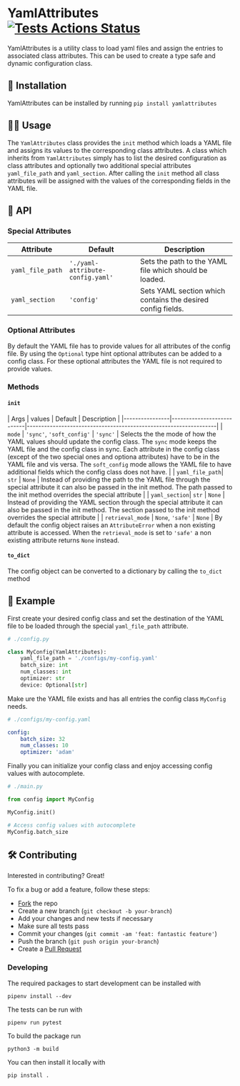 # YamlAttributes [![Tests Actions Status](https://github.com/gcascio/yaml-attributes/workflows/Tests/badge.svg)](https://github.com/gcascio/yaml-attributes/actions)

YamlAttributes is a utility class to load yaml files and assign the entries to associated class attributes.
This can be used to create a type safe and dynamic configuration class.

## :floppy_disk: Installation

YamlAttributes can be installed by running `pip install yamlattributes`

## :technologist: Usage

The `YamlAttributes` class provides the `init` method which loads a YAML file and assigns its values to the corresponding class attributes.
A class which inherits from `YamlAttributes` simply has to list the desired configuration as class attributes and optionally two additional special attributes `yaml_file_path` and `yaml_section`. After calling the `init` method all class attributes will be assigned with the values of the corresponding fields in the YAML file.

## :monocle_face: API

### Special Attributes

| Attribute        | Default    | Description                                                      |
|------------------|------------|------------------------------------------------------------------|
| `yaml_file_path` | `'./yaml-attribute-config.yaml'`     | Sets the path to the YAML file which should be loaded.           |
| `yaml_section`   | `'config'` | Sets YAML section which contains the desired config fields.      |

### Optional Attributes

By default the YAML file has to provide values for all attributes of the config file. By using the `Optional` type hint optional attributes can be added to a config class. For these optional attributes the YAML file is not required to provide values.

### Methods

#### `init`

| Args           | values                    | Default | Description                                                      |
|----------------|---------------------------|------------------------------------------------------------------|
| `mode`         | `'sync'`, `'soft_config'` | `'sync'` | Selects the the mode of how the YAML values should update the config class. The `sync` mode keeps the YAML file and the config class in sync. Each attribute in the config class (except of the two special ones and optiona attributes) have to be in the YAML file and vis versa. The `soft_config` mode allows the YAML file to have additional fields which the config class does not have. |
| `yaml_file_path`| `str`                    | `None` | Instead of providing the path to the YAML file through the special attribute it can also be passed in the init method. The path passed to the init method overrides the special attribute |
| `yaml_section`| `str`                    | `None` | Instead of providing the YAML section through the special attribute it can also be passed in the init method. The section passed to the init method overrides the special attribute |
| `retrieval_mode` | `None`, `'safe'` | `None` | By default the config object raises an `AttributeError` when a non existing attribute is accessed. When the `retrieval_mode` is set to `'safe'` a non existing attribute returns `None` instead.

#### `to_dict`

The config object can be converted to a dictionary by calling the `to_dict` method


## :rocket: Example

First create your desired config class and set the destination of the YAML file to be loaded through the special `yaml_file_path` attribute.

```python
# ./config.py

class MyConfig(YamlAttributes):
    yaml_file_path = './configs/my-config.yaml'
    batch_size: int
    num_classes: int
    optimizer: str
    device: Optional[str]
```

Make ure the YAML file exists and has all entries the config class `MyConfig` needs.

```yaml
# ./configs/my-config.yaml

config:
    batch_size: 32
    num_classes: 10
    optimizer: 'adam'
```

Finally you can initialize your config class and enjoy accessing config values with autocomplete.

```python
# ./main.py

from config import MyConfig

MyConfig.init()

# Access config values with autocomplete
MyConfig.batch_size
```

## :hammer_and_wrench:  Contributing

Interested in contributing? Great!

To fix a bug or add a feature, follow these steps:

- [Fork](https://docs.github.com/en/get-started/quickstart/contributing-to-projects#forking-a-repository) the repo
- Create a new branch (`git checkout -b your-branch`)
- Add your changes and new tests if necessary
- Make sure all tests pass
- Commit your changes (`git commit -am 'feat: fantastic feature'`)
- Push the branch (`git push origin your-branch`)
- Create a [Pull Request](https://docs.github.com/en/get-started/quickstart/contributing-to-projects#forking-a-repository)

### Developing

The required packages to start development can be installed with

```
pipenv install --dev
```

The tests can be run with

```
pipenv run pytest
```

To build the package run

```
python3 -m build
```

You can then install it locally with 
```
pip install .
```